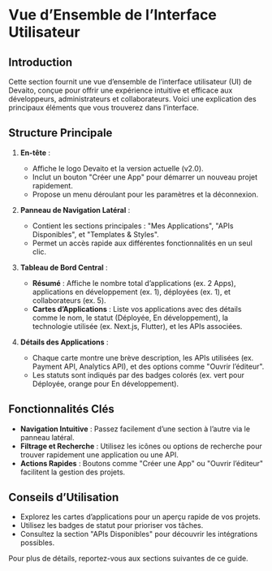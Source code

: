 # Vue d’Ensemble de l’Interface Utilisateur

## Introduction
Cette section fournit une vue d’ensemble de l’interface utilisateur (UI) de Devaito, conçue pour offrir une expérience intuitive et efficace aux développeurs, administrateurs et collaborateurs. Voici une explication des principaux éléments que vous trouverez dans l’interface.

## Structure Principale
1. **En-tête** :
   - Affiche le logo Devaito et la version actuelle (v2.0).
   - Inclut un bouton "Créer une App" pour démarrer un nouveau projet rapidement.
   - Propose un menu déroulant pour les paramètres et la déconnexion.

2. **Panneau de Navigation Latéral** :
   - Contient les sections principales : "Mes Applications", "APIs Disponibles", et "Templates & Styles".
   - Permet un accès rapide aux différentes fonctionnalités en un seul clic.

3. **Tableau de Bord Central** :
   - **Résumé** : Affiche le nombre total d’applications (ex. 2 Apps), applications en développement (ex. 1), déployées (ex. 1), et collaborateurs (ex. 5).
   - **Cartes d’Applications** : Liste vos applications avec des détails comme le nom, le statut (Déployée, En développement), la technologie utilisée (ex. Next.js, Flutter), et les APIs associées.

4. **Détails des Applications** :
   - Chaque carte montre une brève description, les APIs utilisées (ex. Payment API, Analytics API), et des options comme "Ouvrir l’éditeur".
   - Les statuts sont indiqués par des badges colorés (ex. vert pour Déployée, orange pour En développement).

## Fonctionnalités Clés
- **Navigation Intuitive** : Passez facilement d’une section à l’autre via le panneau latéral.
- **Filtrage et Recherche** : Utilisez les icônes ou options de recherche pour trouver rapidement une application ou une API.
- **Actions Rapides** : Boutons comme "Créer une App" ou "Ouvrir l’éditeur" facilitent la gestion des projets.

## Conseils d’Utilisation
- Explorez les cartes d’applications pour un aperçu rapide de vos projets.
- Utilisez les badges de statut pour prioriser vos tâches.
- Consultez la section "APIs Disponibles" pour découvrir les intégrations possibles.

Pour plus de détails, reportez-vous aux sections suivantes de ce guide.